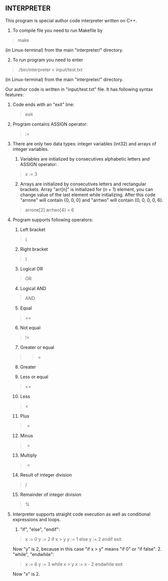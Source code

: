 ## INTERPRETER
This program is special author code interpreter written on C++.
1. To compile file you need to run Makefile by
> make

(in Linux-terminal) from the main "interpreter/" directory.

2. To run program you need to enter
> ./bin/interpreter < input/test.txt

(in Linux-terminal) from the main "interpreter/" directory.

Our author code is written in "input/test.txt" file. It has following syntax features:
1) Code ends with an "exit" line:
    > exit
1) Program contains ASSIGN operator:
    > :=
2) There are only two data types: integer variables (int32) and arrays of integer variables.
    1. Variables are initialized by consecutives alphabetic letters and ASSIGN operator:
    > x := 3
    2. Arrays are initialized by consecutives letters and rectangular brackets. Array "arr[n]" is initialized for (n + 1) element, you can change value of the last element while initializing. After this code "arrone" will contain {0, 0, 0} and "arrtwo" will contain {0, 0, 0, 0, 6}.
  
    > arrone[2]
    > arrtwo[4] = 6

3) Program supports following operators:
    
    1. Left bracket
    
    > (
    
    2. Right bracket
    
    > )
    
    3. Logical OR
    
    > OR
    
    4. Logical AND
    
    > AND
    
    5. Equal
    
    > ==
    
    6. Not equal
    
    > !=
    
    7. Greater or equal
    
    > >=
    
    8. Greater
    
    > >
    
    9. Less or equal
    
    > <=
    
    10. Less
    
    > <
    
    11. Plus
    
    > +
    
    12. Minus
    
    > -
    
    13. Multiply
    
    > *
    
    14. Result of integer division
    
    > /
    
    15. Remainder of integer division
    
    > %
    
4) Interpreter supports straight code execution as well as conditional expressions and loops.
    1. "if", "else", "endif":
    > x := 0
    > y := 2
    > if x > y
    >     y := 1
    > else
    >     y := 2
    > endif
    > exit
    
    Now "y" is 2, because in this case "if x > y" means "if 0" or "if false".
    2. "while", "endwhile":
    > x := 8
    > y := 3
    > while x > y
    >     x := x - 2
    > endwhile
    > exit
    
    Now "x" is 2.
